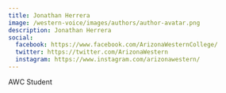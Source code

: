 ```yaml
---
title: Jonathan Herrera
image: /western-voice/images/authors/author-avatar.png
description: Jonathan Herrera
social:
  facebook: https://www.facebook.com/ArizonaWesternCollege/
  twitter: https://twitter.com/ArizonaWestern
  instagram: https://www.instagram.com/arizonawestern/
---
```


AWC Student